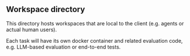 ## Workspace directory

This directory hosts workspaces that are local to the client (e.g. agents or actual human users).

Each task will have its own docker container and related evaluation code, e.g. LLM-based evaluation or end-to-end tests.